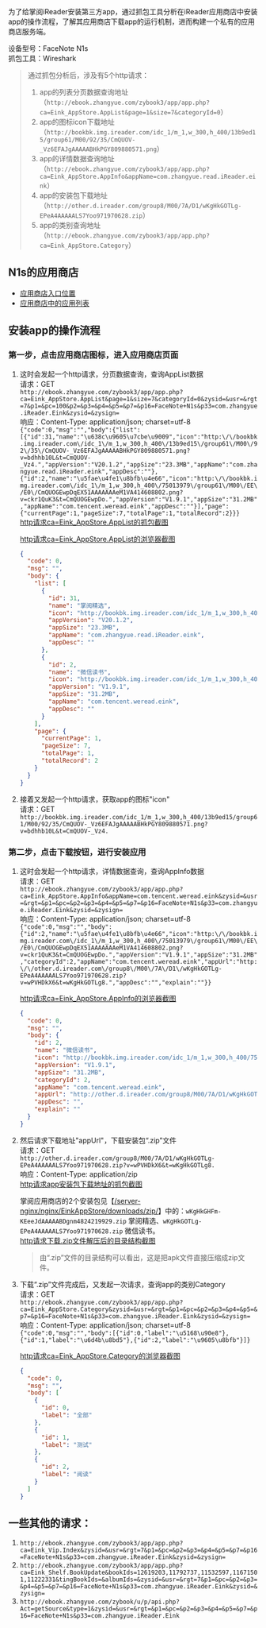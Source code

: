 为了给掌阅iReader安装第三方app，通过抓包工具分析在iReader应用商店中安装app的操作流程，了解其应用商店下载app的运行机制，进而构建一个私有的应用商店服务端。  

设备型号：FaceNote N1s  
抓包工具：Wireshark  

> 通过抓包分析后，涉及有5个http请求：
> 1. app的列表分页数据查询地址（`http://ebook.zhangyue.com/zybook3/app/app.php?ca=Eink_AppStore.AppList&page=1&size=7&categoryId=0`）
> 2. app的图标icon下载地址（`http://bookbk.img.ireader.com/idc_1/m_1,w_300,h_400/13b9ed15/group61/M00/92/35/CmQUOV-_Vz6EFAJgAAAAABHkPGY809880571.png`）
> 3. app的详情数据查询地址（`http://ebook.zhangyue.com/zybook3/app/app.php?ca=Eink_AppStore.AppInfo&appName=com.zhangyue.read.iReader.eink`）
> 4. app的安装包下载地址（`http://other.d.ireader.com/group8/M00/7A/D1/wKgHkGOTLg-EPeA4AAAAALS7Yoo971970628.zip`）
> 5. app的类别查询地址（`http://ebook.zhangyue.com/zybook3/app/app.php?ca=Eink_AppStore.Category`）

## N1s的应用商店  
- [应用商店入口位置](./jietu/N1s_AppStore_1.jpg)  
- [应用商店中的应用列表](./jietu/N1s_AppStore_2.jpg)  

## 安装app的操作流程
### 第一步，点击应用商店图标，进入应用商店页面
1. 这时会发起一个http请求，分页数据查询，查询AppList数据  
请求：GET  
`http://ebook.zhangyue.com/zybook3/app/app.php?ca=Eink_AppStore.AppList&page=1&size=7&categoryId=0&zysid=&usr=&rgt=7&p1=&pc=100&p2=&p3=&p4=&p5=&p7=&p16=FaceNote+N1s&p33=com.zhangyue.iReader.Eink&zysid=&zysign=`  
响应：Content-Type: application/json; charset=utf-8  
`{"code":0,"msg":"","body":{"list":[{"id":31,"name":"\u638c\u9605\u7cbe\u9009","icon":"http:\/\/bookbk.img.ireader.com\/idc_1\/m_1,w_300,h_400\/13b9ed15\/group61\/M00\/92\/35\/CmQUOV-_Vz6EFAJgAAAAABHkPGY809880571.png?v=bdhhb10L&t=CmQUOV-_Vz4.","appVersion":"V20.1.2","appSize":"23.3MB","appName":"com.zhangyue.read.iReader.eink","appDesc":""},{"id":2,"name":"\u5fae\u4fe1\u8bfb\u4e66","icon":"http:\/\/bookbk.img.ireader.com\/idc_1\/m_1,w_300,h_400\/75013979\/group61\/M00\/EE\/E0\/CmQUOGEwpDqEX51AAAAAAAeM1VA414608802.png?v=ckr1QuK3&t=CmQUOGEwpDo.","appVersion":"V1.9.1","appSize":"31.2MB","appName":"com.tencent.weread.eink","appDesc":""}],"page":{"currentPage":1,"pageSize":7,"totalPage":1,"totalRecord":2}}}`  
[http请求ca=Eink_AppStore.AppList的抓包截图](./jietu/http%E8%AF%B7%E6%B1%82ca%3DEink_AppStore.AppList%E7%9A%84%E6%8A%93%E5%8C%85.png)  

    [http请求ca=Eink_AppStore.AppList的浏览器截图](./jietu/http%E8%AF%B7%E6%B1%82ca%3DEink_AppStore.AppList%E7%9A%84%E6%B5%8F%E8%A7%88%E5%99%A8.png)  
    ```json
    {
      "code": 0,
      "msg": "",
      "body": {
        "list": [
          {
            "id": 31,
            "name": "掌阅精选",
            "icon": "http://bookbk.img.ireader.com/idc_1/m_1,w_300,h_400/13b9ed15/group61/M00/92/35/CmQUOV-_Vz6EFAJgAAAAABHkPGY809880571.png?v=bdhhb10L&t=CmQUOV-_Vz4.",
            "appVersion": "V20.1.2",
            "appSize": "23.3MB",
            "appName": "com.zhangyue.read.iReader.eink",
            "appDesc": ""
          },
          {
            "id": 2,
            "name": "微信读书",
            "icon": "http://bookbk.img.ireader.com/idc_1/m_1,w_300,h_400/75013979/group61/M00/EE/E0/CmQUOGEwpDqEX51AAAAAAAeM1VA414608802.png?v=ckr1QuK3&t=CmQUOGEwpDo.",
            "appVersion": "V1.9.1",
            "appSize": "31.2MB",
            "appName": "com.tencent.weread.eink",
            "appDesc": ""
          }
        ],
        "page": {
          "currentPage": 1,
          "pageSize": 7,
          "totalPage": 1,
          "totalRecord": 2
        }
      }
    }
    ```

2. 接着又发起一个http请求，获取app的图标"icon"  
请求：GET  
`http://bookbk.img.ireader.com/idc_1/m_1,w_300,h_400/13b9ed15/group61/M00/92/35/CmQUOV-_Vz6EFAJgAAAAABHkPGY809880571.png?v=bdhhb10L&t=CmQUOV-_Vz4.`  

### 第二步，点击下载按钮，进行安装应用
1. 这时会发起一个http请求，详情数据查询，查询AppInfo数据  
请求：GET  
`http://ebook.zhangyue.com/zybook3/app/app.php?ca=Eink_AppStore.AppInfo&appName=com.tencent.weread.eink&zysid=&usr=&rgt=&p1=&pc=&p2=&p3=&p4=&p5=&p7=&p16=FaceNote+N1s&p33=com.zhangyue.iReader.Eink&zysid=&zysign=`  
响应：Content-Type: application/json; charset=utf-8  
 `{"code":0,"msg":"","body":{"id":2,"name":"\u5fae\u4fe1\u8bfb\u4e66","icon":"http:\/\/bookbk.img.ireader.com\/idc_1\/m_1,w_300,h_400\/75013979\/group61\/M00\/EE\/E0\/CmQUOGEwpDqEX51AAAAAAAeM1VA414608802.png?v=ckr1QuK3&t=CmQUOGEwpDo.","appVersion":"V1.9.1","appSize":"31.2MB","categoryId":2,"appName":"com.tencent.weread.eink","appUrl":"http:\/\/other.d.ireader.com\/group8\/M00\/7A\/D1\/wKgHkGOTLg-EPeA4AAAAALS7Yoo971970628.zip?v=wPVHDkX6&t=wKgHkGOTLg8.","appDesc":"","explain":""}}`  
 
    [http请求ca=Eink_AppStore.AppInfo的浏览器截图](./jietu/http%E8%AF%B7%E6%B1%82ca%3DEink_AppStore.AppInfo%E7%9A%84%E6%B5%8F%E8%A7%88%E5%99%A8.png)  
    ```json
    {
      "code": 0,
      "msg": "",
      "body": {
        "id": 2,
        "name": "微信读书",
        "icon": "http://bookbk.img.ireader.com/idc_1/m_1,w_300,h_400/75013979/group61/M00/EE/E0/CmQUOGEwpDqEX51AAAAAAAeM1VA414608802.png?v=ckr1QuK3&t=CmQUOGEwpDo.",
        "appVersion": "V1.9.1",
        "appSize": "31.2MB",
        "categoryId": 2,
        "appName": "com.tencent.weread.eink",
        "appUrl": "http://other.d.ireader.com/group8/M00/7A/D1/wKgHkGOTLg-EPeA4AAAAALS7Yoo971970628.zip?v=wPVHDkX6&t=wKgHkGOTLg8.",
        "appDesc": "",
        "explain": ""
      }
    }
    ```

2. 然后请求下载地址"appUrl"，下载安装包“.zip”文件  
请求：GET  
`http://other.d.ireader.com/group8/M00/7A/D1/wKgHkGOTLg-EPeA4AAAAALS7Yoo971970628.zip?v=wPVHDkX6&t=wKgHkGOTLg8.`  
响应：Content-Type: application/zip  
[http请求app安装包下载地址的抓包截图](./jietu/http%E8%AF%B7%E6%B1%82app%E5%AE%89%E8%A3%85%E5%8C%85%E4%B8%8B%E8%BD%BD%E5%9C%B0%E5%9D%80%E7%9A%84%E6%8A%93%E5%8C%85.png)  

    掌阅应用商店的2个安装包见【[/server-nginx/nginx/EinkAppStore/downloads/zip/](/server-nginx/nginx/EinkAppStore/downloads/zip/)】中的：`wKgHkGHFm-KEeeJdAAAAABDgnm4824219929.zip` 掌阅精选、`wKgHkGOTLg-EPeA4AAAAALS7Yoo971970628.zip` 微信读书。  
    [http请求下载.zip文件解压后的目录结构截图](./jietu/http%E8%AF%B7%E6%B1%82%E4%B8%8B%E8%BD%BD.zip%E6%96%87%E4%BB%B6%E8%A7%A3%E5%8E%8B%E5%90%8E%E7%9A%84%E7%9B%AE%E5%BD%95%E7%BB%93%E6%9E%84.png)  
    > 由“.zip”文件的目录结构可以看出，这是把apk文件直接压缩成zip文件。  

3. 下载“.zip”文件完成后，又发起一次请求，查询app的类别Category  
请求：GET  
`http://ebook.zhangyue.com/zybook3/app/app.php?ca=Eink_AppStore.Category&zysid=&usr=&rgt=&p1=&pc=&p2=&p3=&p4=&p5=&p7=&p16=FaceNote+N1s&p33=com.zhangyue.iReader.Eink&zysid=&zysign=`  
响应：Content-Type: application/json; charset=utf-8  
`{"code":0,"msg":"","body":[{"id":0,"label":"\u5168\u90e8"},{"id":1,"label":"\u6d4b\u8bd5"},{"id":2,"label":"\u9605\u8bfb"}]}`  

    [http请求ca=Eink_AppStore.Category的浏览器截图](./jietu/http%E8%AF%B7%E6%B1%82ca%3DEink_AppStore.Category%E7%9A%84%E6%B5%8F%E8%A7%88%E5%99%A8.png)
    ```json
    {
      "code": 0,
      "msg": "",
      "body": [
        {
          "id": 0,
          "label": "全部"
        },
        {
          "id": 1,
          "label": "测试"
        },
        {
          "id": 2,
          "label": "阅读"
        }
      ]
    }
    ```

## 一些其他的请求：  
1. `http://ebook.zhangyue.com/zybook3/app/app.php?ca=Eink_Vip.Index&zysid=&usr=&rgt=7&p1=&pc=&p2=&p3=&p4=&p5=&p7=&p16=FaceNote+N1s&p33=com.zhangyue.iReader.Eink&zysid=&zysign=`  
2. `http://ebook.zhangyue.com/zybook3/app/app.php?ca=Eink_Shelf.BookUpdate&bookIds=12619203,11792737,11532597,11671501,11222331&tingBookIds=&albumIds=&zysid=&usr=&rgt=7&p1=&pc=&p2=&p3=&p4=&p5=&p7=&p16=FaceNote+N1s&p33=com.zhangyue.iReader.Eink&zysid=&zysign=`  
3. `http://ebook.zhangyue.com/zybook/u/p/api.php?Act=getSource&type=1&zysid=&usr=&rgt=&p1=&pc=&p2=&p3=&p4=&p5=&p7=&p16=FaceNote+N1s&p33=com.zhangyue.iReader.Eink`  
